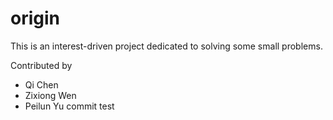 # origin
This is an interest-driven project dedicated to solving some small problems.

Contributed by 
* Qi Chen
* Zixiong Wen
* Peilun Yu
commit test
